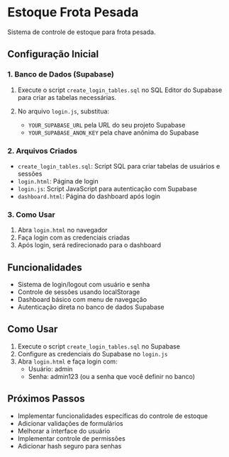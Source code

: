 # Estoque Frota Pesada

Sistema de controle de estoque para frota pesada.

## Configuração Inicial

### 1. Banco de Dados (Supabase)

1. Execute o script `create_login_tables.sql` no SQL Editor do Supabase para criar as tabelas necessárias.

2. No arquivo `login.js`, substitua:
   - `YOUR_SUPABASE_URL` pela URL do seu projeto Supabase
   - `YOUR_SUPABASE_ANON_KEY` pela chave anônima do Supabase

### 2. Arquivos Criados

- `create_login_tables.sql`: Script SQL para criar tabelas de usuários e sessões
- `login.html`: Página de login
- `login.js`: Script JavaScript para autenticação com Supabase
- `dashboard.html`: Página do dashboard após login

### 3. Como Usar

1. Abra `login.html` no navegador
2. Faça login com as credenciais criadas
3. Após login, será redirecionado para o dashboard

## Funcionalidades

- Sistema de login/logout com usuário e senha
- Controle de sessões usando localStorage
- Dashboard básico com menu de navegação
- Autenticação direta no banco de dados Supabase

## Como Usar

1. Execute o script `create_login_tables.sql` no Supabase
2. Configure as credenciais do Supabase no `login.js`
3. Abra `login.html` e faça login com:
   - Usuário: admin
   - Senha: admin123 (ou a senha que você definir no banco)

## Próximos Passos

- Implementar funcionalidades específicas do controle de estoque
- Adicionar validações de formulários
- Melhorar a interface do usuário
- Implementar controle de permissões
- Adicionar hash seguro para senhas

